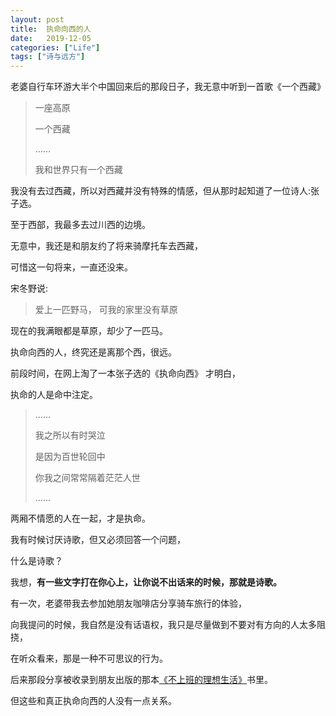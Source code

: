 ```yaml
---
layout: post
title:  执命向西的人
date:   2019-12-05
categories: ["Life"]
tags: ["诗与远方"]
---
```


老婆自行车环游大半个中国回来后的那段日子，我无意中听到一首歌《一个西藏》

> 一座高原
> 
> 一个西藏
> 
> ……
> 
> 我和世界只有一个西藏  

我没有去过西藏，所以对西藏并没有特殊的情感，但从那时起知道了一位诗人:张子选。

至于西部，我最多去过川西的边境。

无意中，我还是和朋友约了将来骑摩托车去西藏，

可惜这一句将来，一直还没来。

宋冬野说:

> 爱上一匹野马， 可我的家里没有草原

现在的我满眼都是草原，却少了一匹马。

执命向西的人，终究还是离那个西，很远。

前段时间，在网上淘了一本张子选的《执命向西》
才明白，

执命的人是命中注定。

> ......
> 
> 我之所以有时哭泣
> 
> 是因为百世轮回中 
> 
> 你我之间常常隔着茫茫人世
> 
> ......

两厢不情愿的人在一起，才是执命。

我有时候讨厌诗歌，但又必须回答一个问题，

什么是诗歌？

我想，**有一些文字打在你心上，让你说不出话来的时候，那就是诗歌。**

有一次，老婆带我去参加她朋友咖啡店分享骑车旅行的体验，

向我提问的时候，我自然是没有话语权，我只是尽量做到不要对有方向的人太多阻挠，

在听众看来，那是一种不可思议的行为。

后来那段分享被收录到朋友出版的那本[《不上班的理想生活》](https://book.douban.com/subject/26995882/)书里。

但这些和真正执命向西的人没有一点关系。